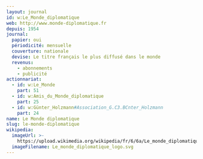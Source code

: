 ```yaml
---
layout: journal
id: w:Le_Monde_diplomatique
web: http://www.monde-diplomatique.fr
depuis: 1954
journal:
  papier: oui
  périodicité: mensuelle
  couverture: nationale
  devise: Le titre français le plus diffusé dans le monde
  revenus:
    - abonnements
    - publicité
actionnariat:
  - id: w:Le_Monde
    part: 51
  - id: w:Amis_du_Monde_diplomatique
    part: 25
  - id: w:Günter_Holzmann#Association_G.C3.BCnter_Holzmann
    part: 24
name: Le Monde diplomatique
slug: le-monde-diplomatique
wikipedia:
  imageUrl: >-
    https://upload.wikimedia.org/wikipedia/fr/6/6a/Le_monde_diplomatique_logo.svg
  imageFilename: Le_monde_diplomatique_logo.svg
---
```


